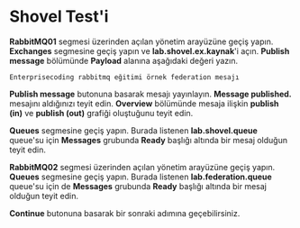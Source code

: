 # Shovel Test'i

**RabbitMQ01** segmesi üzerinden açılan yönetim arayüzüne geçiş yapın. **Exchanges** segmesine geçiş yapın ve **lab.shovel.ex.kaynak**'i açın. **Publish message** bölümünde **Payload** alanına aşağıdaki değeri yazın.

`Enterprisecoding rabbitmq eğitimi örnek federation mesajı`

**Publish message** butonuna basarak mesajı yayınlayın. **Message published.** mesajını aldığınızı teyit edin. **Overview** bölümünde mesaja ilişkin **publish (in)** ve **publish (out)** grafiği oluştuğunu teyit edin.

**Queues** segmesine geçiş yapın. Burada listenen **lab.shovel.queue** queue'su için **Messages** grubunda **Ready** başlığı altında bir mesaj olduğun teyit edin.

**RabbitMQ02** segmesi üzerinden açılan yönetim arayüzüne geçiş yapın. **Queues** segmesine geçiş yapın. Burada listenen **lab.federation.queue** queue'su için de **Messages** grubunda **Ready** başlığı altında bir mesaj olduğun teyit edin.

**Continue** butonuna basarak bir sonraki adımına geçebilirsiniz.